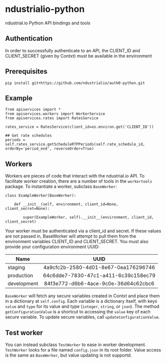 # ndustrialio-python
ndustrial.io Python API bindings and tools

## Authentication
In order to successfully authenticate to an API, the CLIENT_ID and CLIENT_SECRET (given by Contxt) must be available in the environment

## Prerequisites
`pip install git+https://github.com/ndustrialio/auth0-python.git`

## Example

```
from apiservices import *
from apiservices.workers import WorkerService
from apiservices.rates import RatesService

rates_service = RatesService(client_id=os.environ.get('CLIENT_ID'))

## Get rate schedules
periods = self.rates_service.getScheduleRTPPeriods(self.rate_schedule_id, orderBy='period_end', reverseOrder=True)

```


## Workers

Workers are pieces of code that interact with the ndustrial.io API.  To facilitate worker creation, there are a number
of tools in the `workertools` package.  To instantiate a worker, subclass `BaseWorker`:

```
class ExampleWorker(BaseWorker):

    def __init__(self, environment, client_id=None, client_secret=None):

        super(ExampleWorker, self).__init__(environment, client_id, client_secret)

```

Your worker must be authenticated via a client_id and secret.  If these values are not passed in, BaseWorker will attempt
to pull them from the environment variables CLIENT_ID and CLIENT_SECRET.  You must also provide your configuration
environment UUID:


| Name        | UUID           |
| ------------- |:-------------:|
| staging     | 4a9cfc2b-2580-4d01-8e67-0ea176296746 |
| production      | 64c6dde7-7830-47c1-a411-6c39c158ec79      |
| development | 84f3e772-d6b6-4ace-9c0e-36d64c62cbc6      |


`BaseWorker` will fetch any secure variables created in Contxt and place them in a dictionary at `self.config`.  Each
variable is a dictionary itself, with keys `value` and `type` for its value and type (`integer`, `string`, or `json`).
The method `getConfigurationValue` is a shortcut to accessing the `value` key of each secure variable.  To update secure
variables, call `updateConfigurationValue`.

## Test worker
You can instead subclass `TestWorker` to ease in worker development.  `TestWorker` looks for a file named `config.json`
in its root folder.  Value access is the same as `BaseWorker`, but value updating is not supportd.

